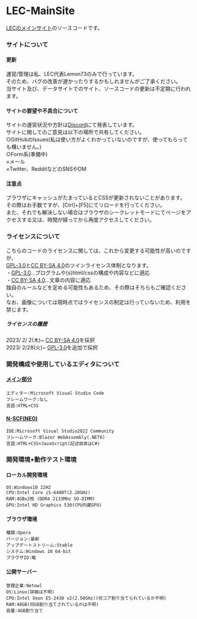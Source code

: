 # LEC-MainSite
[LECのメインサイト][lec-main]のソースコードです。

### サイトについて
#### 更新
運営/管理は私、LEC代表Lemon73のみで行っています。<br>
そのため、バグの改善が遅かったりするかもしれませんがご了承ください。<br>
当サイト及び、データサイトでのサイト、ソースコードの更新は不定期に行われます。<br>

#### サイトの要望や不具合について
サイトの運営状況や方針は[Discord](https://discord.com/channels/972718425937952798/1080900222152097913 "LEC公式サイトサポート")にて発表しています。<br>
サイトに関してのご意見は以下の場所で共有してください。<br>
○GitHubのIssues(私は使い方がよくわかっていないのですが、使ってもらっても構いません。)<br>
○Form系(準備中)<br>
×メール<br>
×Twitter、RedditなどのSNSやDM<br>

[lec-main]: http://lec.starfree.jp "LEC公式サイト"

#### 注意点
ブラウザにキャッシュがたまっているとCSSが更新されないことがあります。<br>
その際はお手数ですが、[Ctrl]+[F5]にてリロードを行ってください。<br>
また、それでも解決しない場合はブラウザのシークレットモードにてページをアクセスする又は、時間が経ってから再度アクセスしてください。<br>

### ライセンスについて
こちらのコードのライセンスに関しては、これから変更する可能性が高いのですが、<br>
[GPL-3.0]と[CC BY-SA 4.0]のツインライセンス体制となります。<br>
・[GPL-3.0]…プログラムや(s)html/cssの構成や内容などに適応<br>
・[CC BY-SA 4.0]…文章の内容に適応<br>
独自のルールなどを定める可能性もあるため、その際はそちらもご確認ください。<br>
なお、画像については現時点ではライセンスの制定は行っていないため、利用を禁じます。

##### ライセンスの履歴
2023/ 2/ 2(木)~ [CC BY-SA 4.0]を採択<br>
2023/ 2/28(火)~ [GPL-3.0]を追加で採択<br>

[GPL-3.0]: LICENSE "GNU GPL v3.0"
[CC BY-SA 4.0]: https://creativecommons.org/licenses/by-sa/4.0/deed.ja "Creative Commons License BY-SA 4.0"

### 開発構成や使用しているエディタについて
#### [メイン部分][lec-main]
    エディター:Microsoft Visual Studio Code
    フレームワーク:なし
    言語:HTML+CSS
#### [N-SCF(NEO)](http://lec.starfree.jp/neo/neo_scf/)
    IDE:Microsoft Visual Studio2022 Community
    フレームワーク:Blazor WebAssembly(.NET6)
    言語:HTML+CSS+JavaScript(記述自体はC#)

### 開発環境+動作テスト環境
#### ローカル開発環境
    OS:Windows10 22H2
    CPU:Intel Core i5-6400T(2.20GHz)
    RAM:4GBx2枚 (DDR4 2133MHz SO-DIMM)
    GPU:Intel HD Graphics 530(CPU内蔵GPU)
#### ブラウザ環境
    種類:Opera
    バージョン:最新
    アップデートストリーム:Stable
    システム:Windows 10 64-bit
    ブラウザID:略
#### 公開サーバー
    管理企業:Netowl
    OS:Linux(詳細は不明)
    CPU:Intel Xeon E5-2430 v2(2.50GHz)(何コア割り当てられているか不明)
    RAM:48GB(何GB割り当てされているかは不明)
    容量:4GB割り当て
